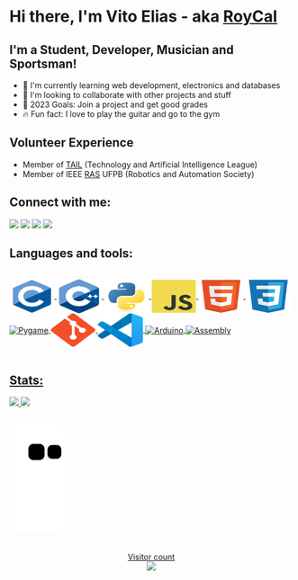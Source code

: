 # Hi there, I'm Vito Elias - aka [RoyCal][steam]

## I'm a Student, Developer, Musician and Sportsman!
- 👾 I'm currently learning web development, electronics and databases
- 🤝 I'm looking to collaborate with other projects and stuff
- 🥅 2023 Goals: Join a project and get good grades
- 🔥 Fun fact: I love to play the guitar and go to the gym

## Volunteer Experience
- Member of [TAIL][tail] (Technology and Artificial Intelligence League)
- Member of IEEE [RAS][RAS] UFPB (Robotics and Automation Society)

## Connect with me:
<div> 
  <a href="https://www.instagram.com/vito_elias/" target="_blank"><img src="https://img.shields.io/badge/-Instagram-%23E4405F?style=for-the-badge&logo=instagram&logoColor=white" target="_blank"></a>
  <a href="https://www.linkedin.com/in/vito-elias-4a435123b/" target="_blank"><img src="https://img.shields.io/badge/-LinkedIn-%230077B5?style=for-the-badge&logo=linkedin&logoColor=white" target="_blank"></a>
  <a href = "mailto:vito.elias9@gmail.com"><img src="https://img.shields.io/badge/-Gmail-A52A2A?style=for-the-badge&logo=gmail&logoColor=white" target="_blank"></a>
  <a href = "https://steamcommunity.com/id/roycal/"><img src="https://img.shields.io/badge/-Steam-2F3134?style=for-the-badge&logo=steam&logoColor=white" target="_blank"></a>

<br>

## Languages and tools:

<div style="display: inline_block"><br>
  <a href="https://github.com/roycal">
  <img align="center" alt="C" height="60" width="80" src="https://raw.githubusercontent.com/devicons/devicon/master/icons/c/c-original.svg">
  <img align="center" alt="C++" height="60" width="80" src="https://raw.githubusercontent.com/devicons/devicon/master/icons/cplusplus/cplusplus-original.svg">
  <img align="center" alt="Python" height="60" width="80" src="https://raw.githubusercontent.com/devicons/devicon/master/icons/python/python-original.svg">
  <img align="center" alt="Python" height="60" width="80" src="https://github.com/devicons/devicon/blob/master/icons/javascript/javascript-original.svg">
  <img align="center" alt="Python" height="60" width="80" src="https://github.com/devicons/devicon/blob/master/icons/html5/html5-original.svg">
  <img align="center" alt="Python" height="60" width="80" src="https://github.com/devicons/devicon/blob/master/icons/css3/css3-original.svg">
  <img align="center" alt="Pygame" height="120" width="160" src="https://www.pygame.org/docs/_static/pygame_logo.svg">
  <img align="center" alt="Git" height="60" width="80" src="https://raw.githubusercontent.com/devicons/devicon/master/icons/git/git-original.svg">
  <img align="center" alt="VsCode" height="60" width="80" src="https://raw.githubusercontent.com/devicons/devicon/master/icons/vscode/vscode-original.svg">
  <img align="center" alt="Arduino" height="70" width="80" src="https://cdn.jsdelivr.net/gh/devicons/devicon/icons/arduino/arduino-original-wordmark.svg">
  <img align="center" alt="Assembly" height="60" width="100" src="https://user-images.githubusercontent.com/5421823/62779160-4d8fff00-baaa-11e9-8534-d3f17248b073.png">
</div>

<br>

## Stats:

<div>
  <img height="167em" src="https://github-readme-stats.vercel.app/api?username=roycal&theme=highcontrast&show_icons=true&count_private=true"/>
  <img height="167em" src="https://github-readme-stats.vercel.app/api/top-langs/?username=roycal&layout=compact&langs_count=16&theme=highcontrast"/>
</div>
  
<br>

![Snake animation](https://github.com/RoyCal/RoyCal/blob/output/github-contribution-grid-snake.svg)
  
<br>
  
<div align="center"> 
  Visitor count<br>
  <img src="https://profile-counter.glitch.me/roycal/count.svg"/>
</div>

[steam]: https://steamcommunity.com/id/roycal/
[tail]: https://github.com/TailUFPB
[aria]: https://aria.ci.ufpb.br/en/sobre/
[RAS]: https://www.linkedin.com/company/ras-ufpb/?viewAsMember=true
